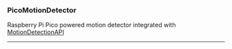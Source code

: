 ### PicoMotionDetector

Raspberry Pi Pico powered motion detector integrated with [MotionDetectionAPI](https://github.com/TheZodiaCC/MotionDetectionAPI)

---
